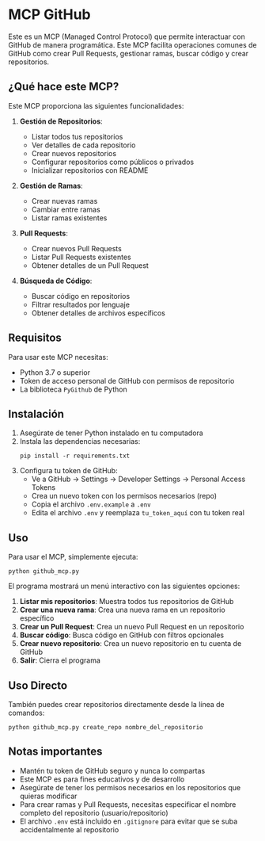 # MCP GitHub

Este es un MCP (Managed Control Protocol) que permite interactuar con GitHub de manera programática. Este MCP facilita operaciones comunes de GitHub como crear Pull Requests, gestionar ramas, buscar código y crear repositorios.

## ¿Qué hace este MCP?

Este MCP proporciona las siguientes funcionalidades:

1. **Gestión de Repositorios**:
   - Listar todos tus repositorios
   - Ver detalles de cada repositorio
   - Crear nuevos repositorios
   - Configurar repositorios como públicos o privados
   - Inicializar repositorios con README

2. **Gestión de Ramas**:
   - Crear nuevas ramas
   - Cambiar entre ramas
   - Listar ramas existentes

3. **Pull Requests**:
   - Crear nuevos Pull Requests
   - Listar Pull Requests existentes
   - Obtener detalles de un Pull Request

4. **Búsqueda de Código**:
   - Buscar código en repositorios
   - Filtrar resultados por lenguaje
   - Obtener detalles de archivos específicos

## Requisitos

Para usar este MCP necesitas:
- Python 3.7 o superior
- Token de acceso personal de GitHub con permisos de repositorio
- La biblioteca `PyGithub` de Python

## Instalación

1. Asegúrate de tener Python instalado en tu computadora
2. Instala las dependencias necesarias:
   ```
   pip install -r requirements.txt
   ```
3. Configura tu token de GitHub:
   - Ve a GitHub → Settings → Developer Settings → Personal Access Tokens
   - Crea un nuevo token con los permisos necesarios (repo)
   - Copia el archivo `.env.example` a `.env`
   - Edita el archivo `.env` y reemplaza `tu_token_aquí` con tu token real

## Uso

Para usar el MCP, simplemente ejecuta:
```
python github_mcp.py
```

El programa mostrará un menú interactivo con las siguientes opciones:

1. **Listar mis repositorios**: Muestra todos tus repositorios de GitHub
2. **Crear una nueva rama**: Crea una nueva rama en un repositorio específico
3. **Crear un Pull Request**: Crea un nuevo Pull Request en un repositorio
4. **Buscar código**: Busca código en GitHub con filtros opcionales
5. **Crear nuevo repositorio**: Crea un nuevo repositorio en tu cuenta de GitHub
6. **Salir**: Cierra el programa

## Uso Directo

También puedes crear repositorios directamente desde la línea de comandos:

```
python github_mcp.py create_repo nombre_del_repositorio
```

## Notas importantes

- Mantén tu token de GitHub seguro y nunca lo compartas
- Este MCP es para fines educativos y de desarrollo
- Asegúrate de tener los permisos necesarios en los repositorios que quieras modificar
- Para crear ramas y Pull Requests, necesitas especificar el nombre completo del repositorio (usuario/repositorio)
- El archivo `.env` está incluido en `.gitignore` para evitar que se suba accidentalmente al repositorio 